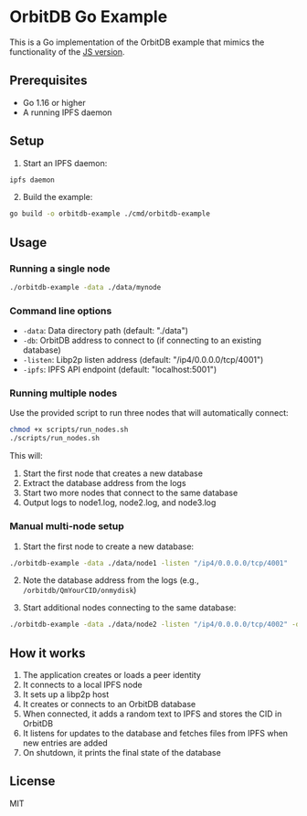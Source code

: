 # OrbitDB Go Example

This is a Go implementation of the OrbitDB example that mimics the functionality of the [JS version](https://github.com/alexeyvolkoff/orbitdb-example).

## Prerequisites

- Go 1.16 or higher
- A running IPFS daemon

## Setup

1. Start an IPFS daemon:

```bash
ipfs daemon
```

2. Build the example:

```bash
go build -o orbitdb-example ./cmd/orbitdb-example
```

## Usage

### Running a single node

```bash
./orbitdb-example -data ./data/mynode
```

### Command line options

- `-data`: Data directory path (default: "./data")
- `-db`: OrbitDB address to connect to (if connecting to an existing database)
- `-listen`: Libp2p listen address (default: "/ip4/0.0.0.0/tcp/4001")
- `-ipfs`: IPFS API endpoint (default: "localhost:5001")

### Running multiple nodes

Use the provided script to run three nodes that will automatically connect:

```bash
chmod +x scripts/run_nodes.sh
./scripts/run_nodes.sh
```

This will:
1. Start the first node that creates a new database
2. Extract the database address from the logs
3. Start two more nodes that connect to the same database
4. Output logs to node1.log, node2.log, and node3.log

### Manual multi-node setup

1. Start the first node to create a new database:

```bash
./orbitdb-example -data ./data/node1 -listen "/ip4/0.0.0.0/tcp/4001"
```

2. Note the database address from the logs (e.g., `/orbitdb/QmYourCID/onmydisk`)

3. Start additional nodes connecting to the same database:

```bash
./orbitdb-example -data ./data/node2 -listen "/ip4/0.0.0.0/tcp/4002" -db "/orbitdb/QmYourCID/onmydisk"
```

## How it works

1. The application creates or loads a peer identity
2. It connects to a local IPFS node
3. It sets up a libp2p host
4. It creates or connects to an OrbitDB database
5. When connected, it adds a random text to IPFS and stores the CID in OrbitDB
6. It listens for updates to the database and fetches files from IPFS when new entries are added
7. On shutdown, it prints the final state of the database

## License

MIT